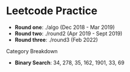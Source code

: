 # Leetcode Practice

- **Round one**: ./algo (Dec 2018 - Mar 2019)
- **Round two**: ./round2 (Apr 2019 - Sept 2019)
- **Round three**: ./round3 (Feb 2022)

Category Breakdown

- **Binary Search**: 34, 278, 35, 162, 1901, 33, 69
